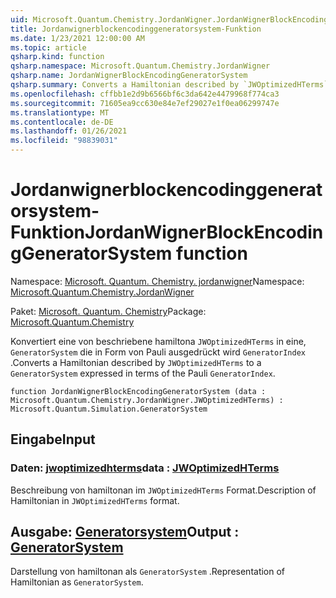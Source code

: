 ```yaml
---
uid: Microsoft.Quantum.Chemistry.JordanWigner.JordanWignerBlockEncodingGeneratorSystem
title: Jordanwignerblockencodinggeneratorsystem-Funktion
ms.date: 1/23/2021 12:00:00 AM
ms.topic: article
qsharp.kind: function
qsharp.namespace: Microsoft.Quantum.Chemistry.JordanWigner
qsharp.name: JordanWignerBlockEncodingGeneratorSystem
qsharp.summary: Converts a Hamiltonian described by `JWOptimizedHTerms` to a `GeneratorSystem` expressed in terms of the Pauli `GeneratorIndex`.
ms.openlocfilehash: cffbb1e2d9b6566bf6c3da642e4479968f774ca3
ms.sourcegitcommit: 71605ea9cc630e84e7ef29027e1f0ea06299747e
ms.translationtype: MT
ms.contentlocale: de-DE
ms.lasthandoff: 01/26/2021
ms.locfileid: "98839031"
---
```

# <a name="jordanwignerblockencodinggeneratorsystem-function"></a><span data-ttu-id="8dcb6-102">Jordanwignerblockencodinggeneratorsystem-Funktion</span><span class="sxs-lookup"><span data-stu-id="8dcb6-102">JordanWignerBlockEncodingGeneratorSystem function</span></span>

<span data-ttu-id="8dcb6-103">Namespace: [Microsoft. Quantum. Chemistry. jordanwigner](xref:Microsoft.Quantum.Chemistry.JordanWigner)</span><span class="sxs-lookup"><span data-stu-id="8dcb6-103">Namespace: [Microsoft.Quantum.Chemistry.JordanWigner](xref:Microsoft.Quantum.Chemistry.JordanWigner)</span></span>

<span data-ttu-id="8dcb6-104">Paket: [Microsoft. Quantum. Chemistry](https://nuget.org/packages/Microsoft.Quantum.Chemistry)</span><span class="sxs-lookup"><span data-stu-id="8dcb6-104">Package: [Microsoft.Quantum.Chemistry](https://nuget.org/packages/Microsoft.Quantum.Chemistry)</span></span>


<span data-ttu-id="8dcb6-105">Konvertiert eine von beschriebene hamiltona `JWOptimizedHTerms` in eine, `GeneratorSystem` die in Form von Pauli ausgedrückt wird `GeneratorIndex` .</span><span class="sxs-lookup"><span data-stu-id="8dcb6-105">Converts a Hamiltonian described by `JWOptimizedHTerms` to a `GeneratorSystem` expressed in terms of the Pauli `GeneratorIndex`.</span></span>

```qsharp
function JordanWignerBlockEncodingGeneratorSystem (data : Microsoft.Quantum.Chemistry.JordanWigner.JWOptimizedHTerms) : Microsoft.Quantum.Simulation.GeneratorSystem
```


## <a name="input"></a><span data-ttu-id="8dcb6-106">Eingabe</span><span class="sxs-lookup"><span data-stu-id="8dcb6-106">Input</span></span>

### <a name="data--jwoptimizedhterms"></a><span data-ttu-id="8dcb6-107">Daten: [jwoptimizedhterms](xref:Microsoft.Quantum.Chemistry.JordanWigner.JWOptimizedHTerms)</span><span class="sxs-lookup"><span data-stu-id="8dcb6-107">data : [JWOptimizedHTerms](xref:Microsoft.Quantum.Chemistry.JordanWigner.JWOptimizedHTerms)</span></span>

<span data-ttu-id="8dcb6-108">Beschreibung von hamiltonan im `JWOptimizedHTerms` Format.</span><span class="sxs-lookup"><span data-stu-id="8dcb6-108">Description of Hamiltonian in `JWOptimizedHTerms` format.</span></span>



## <a name="output--generatorsystem"></a><span data-ttu-id="8dcb6-109">Ausgabe: [Generatorsystem](xref:Microsoft.Quantum.Simulation.GeneratorSystem)</span><span class="sxs-lookup"><span data-stu-id="8dcb6-109">Output : [GeneratorSystem](xref:Microsoft.Quantum.Simulation.GeneratorSystem)</span></span>

<span data-ttu-id="8dcb6-110">Darstellung von hamiltonan als `GeneratorSystem` .</span><span class="sxs-lookup"><span data-stu-id="8dcb6-110">Representation of Hamiltonian as `GeneratorSystem`.</span></span>